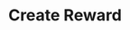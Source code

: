 ---
title: Create Reward
type: endpoint
category: 639ba2628407100061f5faac
slug: create-reward
parentDoc: 639ba2658407100061f5fab1
hidden: false
order: 3
---